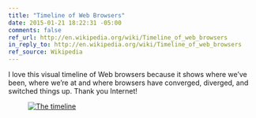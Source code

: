 ```yaml
---
title: "Timeline of Web Browsers"
date: 2015-01-21 18:22:31 -05:00
comments: false
ref_url: http://en.wikipedia.org/wiki/Timeline_of_web_browsers
in_reply_to: http://en.wikipedia.org/wiki/Timeline_of_web_browsers
ref_source: Wikipedia
---
```


I love this visual timeline of Web browsers because it shows where we’ve been, where we’re at and where browsers have converged, diverged, and switched things up. Thank you Internet!

<figure id="fig-2015-01-21-01" class="media-container"><a href="https://upload.wikimedia.org/wikipedia/commons/7/74/Timeline_of_web_browsers.svg">

<img src="https://upload.wikimedia.org/wikipedia/commons/thumb/7/74/Timeline_of_web_browsers.svg/320px-Timeline_of_web_browsers.svg.png"
     srcset="https://upload.wikimedia.org/wikipedia/commons/7/74/Timeline_of_web_browsers.svg"
     alt="The timeline" loading="lazy">

</a></figure>
